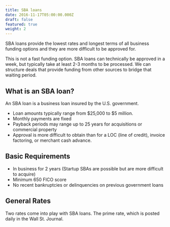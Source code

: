 ```yaml
---
title: SBA loans
date: 2016-11-17T05:00:00.000Z
draft: false
featured: true
weight: 2
---
```

SBA loans provide the lowest rates and longest terms of all business funding options and they are more difficult to be approved for. 

This is not a fast funding option. SBA loans can technically be approved in a week, but typically take at least 2-3 months to be processed. We can structure deals that provide funding from other sources to bridge that waiting period.

## What is an SBA loan?

An SBA loan is a business loan insured by the U.S. government. 

* Loan amounts typically range from $25,000 to $5 million. 
* Monthly payments are fixed
* Payback periods may range up to 25 years for acquisitions or commercial property
* Approval is more difficult to obtain than for a LOC (line of credit), invoice factoring, or merchant cash advance. 

## Basic Requirements

* In business for 2 years (Startup SBAs are possible but are more difficult to acquire)
* Minimum 650 FICO score
* No recent bankruptcies or delinquencies on previous government loans

## General Rates

Two rates come into play with SBA loans. The prime rate, which is posted daily in the Wall St. Journal.
